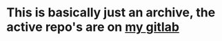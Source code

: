 # This is basically just an archive, the active repo's are on [my gitlab](https://git.30p87.de:444/30p87)
